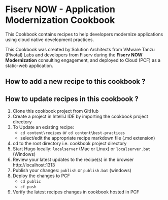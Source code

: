 # Fiserv NOW - Application Modernization Cookbook

This Cookbook contains recipes to help developers modernize applications using cloud native development practices.

This Cookbook was created by Solution Architects from VMware Tanzu (Pivotal) Labs and developers from Fiserv during the **Fiserv NOW Modernization** consulting engagement, and deployed to Cloud (PCF) as a static-web application.


## How to add a new recipe to this cookbook ?

## How to update recipes in this cookbook ?

1. Clone this cookbook project from GitHub
2. Create a project in IntelliJ IDE by importing the cookbook project directory
3. To Update an existing recipe:
   -  `cd content\recipes`  or `cd content\best-practices`
   - select/edit the appropriate recipe markdown file (.md extension) 
4. cd to the root directory i.e. cookbook project directory
5. Start Hugo locally: `localserver` (Mac or Linux) or `localserver.bat` (Windows)
6. Review your latest updates to the recipe(s) in the browser http://localhost:1313
7. Publish your changes: `publish` or `publish.bat` (windows)
8. Deploy the changes to PCF
   - `cd public`
   - `cf push`
9. Verify the latest recipes changes in cookbook hosted in PCF    

